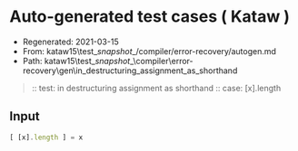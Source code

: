 # Auto-generated test cases ( Kataw )
- Regenerated: 2021-03-15
- From: kataw15\test\__snapshot__/compiler/error-recovery/autogen.md
- Path: kataw15\test\__snapshot__\compiler\error-recovery\gen\in_destructuring_assignment_as_shorthand
> :: test: in destructuring assignment as shorthand
> :: case: [x].length
## Input

`````js
[ [x].length ] = x
`````
